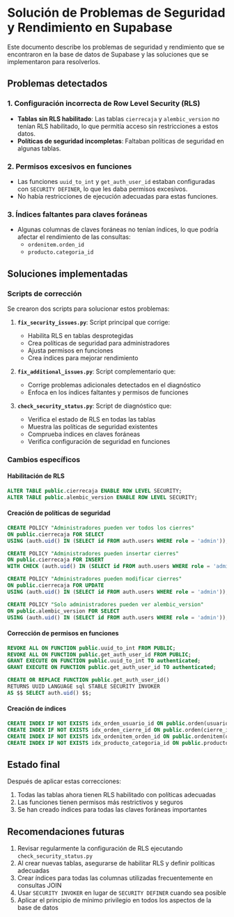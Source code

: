 # Solución de Problemas de Seguridad y Rendimiento en Supabase

Este documento describe los problemas de seguridad y rendimiento que se encontraron en la base de datos de Supabase y las soluciones que se implementaron para resolverlos.

## Problemas detectados

### 1. Configuración incorrecta de Row Level Security (RLS)

- **Tablas sin RLS habilitado**: Las tablas `cierrecaja` y `alembic_version` no tenían RLS habilitado, lo que permitía acceso sin restricciones a estos datos.
- **Políticas de seguridad incompletas**: Faltaban políticas de seguridad en algunas tablas.

### 2. Permisos excesivos en funciones

- Las funciones `uuid_to_int` y `get_auth_user_id` estaban configuradas con `SECURITY DEFINER`, lo que les daba permisos excesivos.
- No había restricciones de ejecución adecuadas para estas funciones.

### 3. Índices faltantes para claves foráneas

- Algunas columnas de claves foráneas no tenían índices, lo que podría afectar el rendimiento de las consultas:
  - `ordenitem.orden_id`
  - `producto.categoria_id`

## Soluciones implementadas

### Scripts de corrección

Se crearon dos scripts para solucionar estos problemas:

1. **`fix_security_issues.py`**: Script principal que corrige:
   - Habilita RLS en tablas desprotegidas
   - Crea políticas de seguridad para administradores
   - Ajusta permisos en funciones
   - Crea índices para mejorar rendimiento

2. **`fix_additional_issues.py`**: Script complementario que:
   - Corrige problemas adicionales detectados en el diagnóstico
   - Enfoca en los índices faltantes y permisos de funciones

3. **`check_security_status.py`**: Script de diagnóstico que:
   - Verifica el estado de RLS en todas las tablas
   - Muestra las políticas de seguridad existentes
   - Comprueba índices en claves foráneas
   - Verifica configuración de seguridad en funciones

### Cambios específicos

#### Habilitación de RLS

```sql
ALTER TABLE public.cierrecaja ENABLE ROW LEVEL SECURITY;
ALTER TABLE public.alembic_version ENABLE ROW LEVEL SECURITY;
```

#### Creación de políticas de seguridad

```sql
CREATE POLICY "Administradores pueden ver todos los cierres" 
ON public.cierrecaja FOR SELECT 
USING (auth.uid() IN (SELECT id FROM auth.users WHERE role = 'admin'));

CREATE POLICY "Administradores pueden insertar cierres" 
ON public.cierrecaja FOR INSERT 
WITH CHECK (auth.uid() IN (SELECT id FROM auth.users WHERE role = 'admin'));

CREATE POLICY "Administradores pueden modificar cierres" 
ON public.cierrecaja FOR UPDATE 
USING (auth.uid() IN (SELECT id FROM auth.users WHERE role = 'admin'));

CREATE POLICY "Solo administradores pueden ver alembic_version" 
ON public.alembic_version FOR SELECT 
USING (auth.uid() IN (SELECT id FROM auth.users WHERE role = 'admin'));
```

#### Corrección de permisos en funciones

```sql
REVOKE ALL ON FUNCTION public.uuid_to_int FROM PUBLIC;
REVOKE ALL ON FUNCTION public.get_auth_user_id FROM PUBLIC;
GRANT EXECUTE ON FUNCTION public.uuid_to_int TO authenticated;
GRANT EXECUTE ON FUNCTION public.get_auth_user_id TO authenticated;

CREATE OR REPLACE FUNCTION public.get_auth_user_id() 
RETURNS UUID LANGUAGE sql STABLE SECURITY INVOKER 
AS $$ SELECT auth.uid() $$;
```

#### Creación de índices

```sql
CREATE INDEX IF NOT EXISTS idx_orden_usuario_id ON public.orden(usuario_id);
CREATE INDEX IF NOT EXISTS idx_orden_cierre_id ON public.orden(cierre_id);
CREATE INDEX IF NOT EXISTS idx_ordenitem_orden_id ON public.ordenitem(orden_id);
CREATE INDEX IF NOT EXISTS idx_producto_categoria_id ON public.producto(categoria_id);
```

## Estado final

Después de aplicar estas correcciones:

1. Todas las tablas ahora tienen RLS habilitado con políticas adecuadas
2. Las funciones tienen permisos más restrictivos y seguros
3. Se han creado índices para todas las claves foráneas importantes

## Recomendaciones futuras

1. Revisar regularmente la configuración de RLS ejecutando `check_security_status.py`
2. Al crear nuevas tablas, asegurarse de habilitar RLS y definir políticas adecuadas
3. Crear índices para todas las columnas utilizadas frecuentemente en consultas JOIN
4. Usar `SECURITY INVOKER` en lugar de `SECURITY DEFINER` cuando sea posible
5. Aplicar el principio de mínimo privilegio en todos los aspectos de la base de datos

